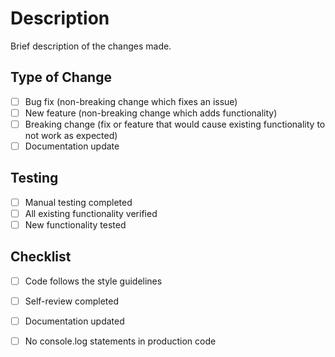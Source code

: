 # Description

Brief description of the changes made.

## Type of Change

- [ ] Bug fix (non-breaking change which fixes an issue)
- [ ] New feature (non-breaking change which adds functionality)
- [ ] Breaking change (fix or feature that would cause existing functionality to not work as expected)
- [ ] Documentation update

## Testing

- [ ] Manual testing completed
- [ ] All existing functionality verified
- [ ] New functionality tested

## Checklist

- [ ] Code follows the style guidelines
- [ ] Self-review completed
- [ ] Documentation updated
- [ ] No console.log statements in production code



